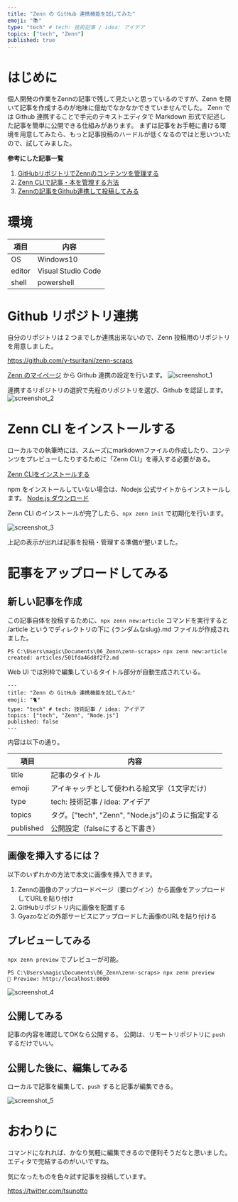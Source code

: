 ```yaml
---
title: "Zenn の GitHub 連携機能を試してみた"
emoji: "📚"
type: "tech" # tech: 技術記事 / idea: アイデア
topics: ["tech", "Zenn"]
published: true
---
```

# はじめに

個人開発の作業をZennの記事で残して見たいと思っているのですが、Zenn を開いて記事を作成するのが地味に億劫でなかなかできていませんでした。
Zenn では Github 連携することで手元のテキストエディタで Markdown 形式で記述した記事を簡単に公開できる仕組みがあります。
まずは記事をお手軽に書ける環境を用意してみたら、もっと記事投稿のハードルが低くなるのではと思いついたので、試してみました。

**参考にした記事一覧**
1. [GitHubリポジトリでZennのコンテンツを管理する](https://zenn.dev/zenn/articles/connect-to-github)
2. [Zenn CLIで記事・本を管理する方法](https://zenn.dev/zenn/articles/zenn-cli-guide)
3. [Zennの記事をGithub連携して投稿してみる](https://zenn.dev/y16ra/articles/4eaf96e534d5ad)

# 環境

| 項目 | 内容 |
| ---- | ---- |
| OS | Windows10 |
| editor | Visual Studio Code |
| shell | powershell |

# Github リポジトリ連携

自分のリポジトリは 2 つまでしか連携出来ないので、Zenn 投稿用のリポジトリを用意しました。

https://github.com/y-tsuritani/zenn-scraps

[Zenn のマイページ](https://zenn.dev/dashboard/deploys) から Github 連携の設定を行います。
![screenshot_1](https://storage.googleapis.com/zenn-user-upload/2e3e99872d24-20230204.png)

連携するリポジトリの選択で先程のリポジトリを選び、Github を認証します。
![screenshot_2](https://storage.googleapis.com/zenn-user-upload/1d1fe7b605df-20230204.png)

# Zenn CLI をインストールする

ローカルでの執筆時には、スムーズにmarkdownファイルの作成したり、コンテンツをプレビューしたりするために「Zenn CLI」を導入する必要がある。

[Zenn CLIをインストールする](https://zenn.dev/zenn/articles/install-zenn-cli)

npm をインストールしていない場合は、Nodejs 公式サイトからインストールします。
[Node.js ダウンロード](https://nodejs.org/ja/download/)

Zenn CLI のインストールが完了したら、`npx zenn init` で初期化を行います。

![screenshot_3](https://storage.googleapis.com/zenn-user-upload/aa2420bb14b8-20230204.png)

上記の表示が出れば記事を投稿・管理する準備が整いました。

# 記事をアップロードしてみる

## 新しい記事を作成

この記事自体を投稿するために、`npx zenn new:article` コマンドを実行すると /article というでディレクトリの下に {ランダムなslug}.md ファイルが作成されました。
```shell
PS C:\Users\magic\Documents\06_Zenn\zenn-scraps> npx zenn new:article
created: articles/501fda46d8f2f2.md
```

Web UI では別枠で編集しているタイトル部分が自動生成されている。
```
---
title: "Zenn の GitHub 連携機能を試してみた"
emoji: "🐈"
type: "tech" # tech: 技術記事 / idea: アイデア
topics: ["tech", "Zenn", "Node.js"]
published: false
---
```

内容は以下の通り。

| 項目 | 内容 |
| ---- | ---- |
| title | 記事のタイトル |
| emoji | アイキャッチとして使われる絵文字（1文字だけ）|
| type | tech: 技術記事 / idea: アイデア |
| topics | タグ。["tech", "Zenn", "Node.js"]のように指定する |
| published | 公開設定（falseにすると下書き） |

## 画像を挿入するには？

以下のいずれかの方法で本文に画像を挿入できます。

1. Zennの画像のアップロードページ（要ログイン）から画像をアップロードしてURLを貼り付け
2. GitHubリポジトリ内に画像を配置する
3. Gyazoなどの外部サービスにアップロードした画像のURLを貼り付ける

## プレビューしてみる

`npx zenn preview` でプレビューが可能。
```
PS C:\Users\magic\Documents\06_Zenn\zenn-scraps> npx zenn preview
👀 Preview: http://localhost:8000
```
![screenshot_4](https://storage.googleapis.com/zenn-user-upload/c69b8684dbb1-20230204.png)

## 公開してみる

記事の内容を確認してOKなら公開する。
公開は、リモートリポジトリに `push` するだけでいい。

## 公開した後に、編集してみる

ローカルで記事を編集して、`push` すると記事が編集できる。

![screenshot_5](https://storage.googleapis.com/zenn-user-upload/3f77a5b0c4b5-20230204.png)

# おわりに

コマンドになれれば、かなり気軽に編集できるので便利そうだなと思いました。
エディタで完結するのがいいですね。

気になったものを色々試す記事を投稿しています。

https://twitter.com/tsunotto
